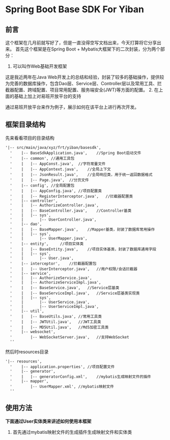 # Spring Boot Base SDK For Yiban

## 前言
这个框架在几月前就写好了，但是一直没得空写文档出来，今天打算将它分享出来。
首先这个框架是在Spring Boot + Mybatis大框架下的二次封装，分为两个部分：
1. 可以叫作Web基础开发框架

这是我近两年在Java Web开发上的总结和经验，封装了较多的基础操作，提供较为完善的数据库操作，包含Dao层、Service层、Controller层以及常用工具、拦截器配置、跨域配置、项目常用配置、服务端安全(JWT)等方面的配置。
2. 在上面的基础上加上对易班开放平台的支持

通过易班开放平台来作为例子，展示如何在该平台上进行再次开发。

## 框架目录结构
先来看看项目的目录结构
```
'|-- src/main/java/xyz/frt/yiban/basesdk',
  '    |-- BaseSdkApplication.java',    //Spring Boot启动文件
  '    |-- common', //通用工具包
  '    |   |-- AppConst.java',  //字符常量文件
  '    |   |-- AppContext.java',    //全局上下文
  '    |   |-- JsonResult.java',    //全局响应类，用于统一返回数据格式
  '    |   |-- Page.java',  //分页文件
  '    |-- config', //全局配置包
  '    |   |-- AppConfig.java', //项目配置类
  '    |   |-- RegisterInterceptor.java',   //拦截器配置类
  '    |-- controller', 
  '    |   |-- AuthorizeController.java',
  '    |   |-- BaseController.java',    //Controller基类
  '    |   |-- sys',
  '    |       |-- UserController.java',
  '    |-- dao',
  '    |   |-- BaseMapper.java',    //Mapper基类，封装了数据库常用操作
  '    |   |-- sys',
  '    |       |-- UserMapper.java',
  '    |-- entity',     //项目实体类
  '    |   |-- BaseEntity.java',    //项目实体基类，封装了数据库通用字段
  '    |   |-- sys',
  '    |       |-- User.java',
  '    |-- interceptor',    //拦截器配置包
  '    |   |-- UserInterceptor.java',   //用户权限/会话拦截器
  '    |-- service',
  '    |   |-- AuthorizeService.java',
  '    |   |-- AuthorizeServiceImpl.java',
  '    |   |-- BaseService.java',   //Service层基类
  '    |   |-- BaseServiceImpl.java',   //Service层基类实现类
  '    |   |-- sys',
  '    |       |-- UserService.java',
  '    |       |-- UserServiceImpl.java',
  '    |-- util',
  '    |   |-- BaseUtils.java', //常用工具类
  '    |   |-- JWTUtil.java',   //JWT工具类
  '    |   |-- MD5Util.java',   //Md5加密工具类
  '    |-- websocket',
  '        |-- WebSocketServer.java',   //支持WebSocket
  ''
```
然后时resources目录
```
'|-- resources',
  '    |-- application.properties', //项目配置文件
  '    |-- generator',  
  '    |   |-- generatorConfig.xml',    //mybatis生成映射文件的插件
  '    |-- mapper',
  '        |-- UserMapper.xml', //mybatis映射文件
  ''
```

## 使用方法

**下面通过User实体类来讲述如何使用本框架**

1. 首先通过mybatis映射文件的生成插件生成映射文件和实体类
